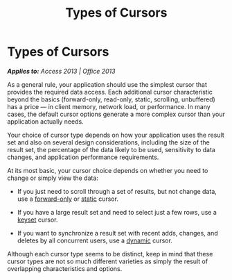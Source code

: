 ﻿---
title: Types of Cursors
TOCTitle: Types of Cursors
ms:assetid: 589f3755-3cf5-9470-bd66-8e8afa218fc5
ms:mtpsurl: https://msdn.microsoft.com/en-us/library/JJ249299(v=office.15)
ms:contentKeyID: 48544996
ms.date: 09/18/2015
mtps_version: v=office.15
---

# Types of Cursors


_**Applies to:** Access 2013 | Office 2013_

As a general rule, your application should use the simplest cursor that provides the required data access. Each additional cursor characteristic beyond the basics (forward-only, read-only, static, scrolling, unbuffered) has a price — in client memory, network load, or performance. In many cases, the default cursor options generate a more complex cursor than your application actually needs.

Your choice of cursor type depends on how your application uses the result set and also on several design considerations, including the size of the result set, the percentage of the data likely to be used, sensitivity to data changes, and application performance requirements.

At its most basic, your cursor choice depends on whether you need to change or simply view the data:

  - If you just need to scroll through a set of results, but not change data, use a [forward-only](forward-only-cursors.md) or [static](static-cursors.md) cursor.

  - If you have a large result set and need to select just a few rows, use a [keyset](keyset-cursors.md) cursor.

  - If you want to synchronize a result set with recent adds, changes, and deletes by all concurrent users, use a [dynamic](dynamic-cursors.md) cursor.

Although each cursor type seems to be distinct, keep in mind that these cursor types are not so much different varieties as simply the result of overlapping characteristics and options.

